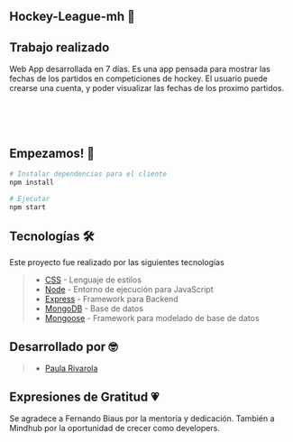 ## Hockey-League-mh 🏒

## Trabajo realizado
Web App desarrollada en 7 días. Es una app pensada para mostrar las fechas de los partidos en competiciones de hockey. El usuario puede crearse una cuenta, y poder visualizar las fechas de los proximo partidos.
<br></br>

<br></br>


## Empezamos! 🚀

```bash
# Instalar dependencias para el cliente
npm install

# Ejecutar
npm start
```

## Tecnologías 🛠️
Este proyecto fue realizado por las siguientes tecnologías

>- [CSS](https://developer.mozilla.org/es/docs/Web/CSS) - Lenguaje de estilos
>- [Node](https://nodejs.org/es/) - Entorno de ejecución para JavaScript
>- [Express](https://expressjs.com/es/) - Framework para Backend
>- [MongoDB](https://www.mongodb.com/) - Base de datos
>- [Mongoose](https://mongoosejs.com/) - Framework para modelado de base de datos

## Desarrollado por 🤓

>- [Paula Rivarola](https://github.com/Paularivarola)



## Expresiones de Gratitud 💗
Se agradece a Fernando Biaus por la mentoría y dedicación.
También a Mindhub por la oportunidad de crecer como developers.
